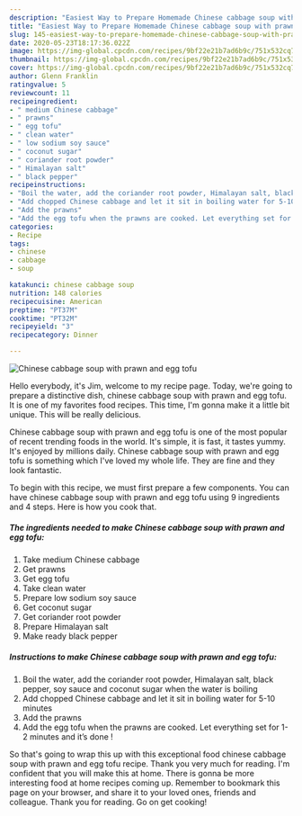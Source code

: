 ```yaml
---
description: "Easiest Way to Prepare Homemade Chinese cabbage soup with prawn and egg tofu"
title: "Easiest Way to Prepare Homemade Chinese cabbage soup with prawn and egg tofu"
slug: 145-easiest-way-to-prepare-homemade-chinese-cabbage-soup-with-prawn-and-egg-tofu
date: 2020-05-23T18:17:36.022Z
image: https://img-global.cpcdn.com/recipes/9bf22e21b7ad6b9c/751x532cq70/chinese-cabbage-soup-with-prawn-and-egg-tofu-recipe-main-photo.jpg
thumbnail: https://img-global.cpcdn.com/recipes/9bf22e21b7ad6b9c/751x532cq70/chinese-cabbage-soup-with-prawn-and-egg-tofu-recipe-main-photo.jpg
cover: https://img-global.cpcdn.com/recipes/9bf22e21b7ad6b9c/751x532cq70/chinese-cabbage-soup-with-prawn-and-egg-tofu-recipe-main-photo.jpg
author: Glenn Franklin
ratingvalue: 5
reviewcount: 11
recipeingredient:
- " medium Chinese cabbage"
- " prawns"
- " egg tofu"
- " clean water"
- " low sodium soy sauce"
- " coconut sugar"
- " coriander root powder"
- " Himalayan salt"
- " black pepper"
recipeinstructions:
- "Boil the water, add the coriander root powder, Himalayan salt, black pepper, soy sauce and coconut sugar when the water is boiling"
- "Add chopped Chinese cabbage and let it sit in boiling water for 5-10 minutes"
- "Add the prawns"
- "Add the egg tofu when the prawns are cooked. Let everything set for 1-2 minutes and it’s done !"
categories:
- Recipe
tags:
- chinese
- cabbage
- soup

katakunci: chinese cabbage soup 
nutrition: 148 calories
recipecuisine: American
preptime: "PT37M"
cooktime: "PT32M"
recipeyield: "3"
recipecategory: Dinner

---
```



![Chinese cabbage soup with prawn and egg tofu](https://img-global.cpcdn.com/recipes/9bf22e21b7ad6b9c/751x532cq70/chinese-cabbage-soup-with-prawn-and-egg-tofu-recipe-main-photo.jpg)

Hello everybody, it's Jim, welcome to my recipe page. Today, we're going to prepare a distinctive dish, chinese cabbage soup with prawn and egg tofu. It is one of my favorites food recipes. This time, I'm gonna make it a little bit unique. This will be really delicious.



Chinese cabbage soup with prawn and egg tofu is one of the most popular of recent trending foods in the world. It's simple, it is fast, it tastes yummy. It's enjoyed by millions daily. Chinese cabbage soup with prawn and egg tofu is something which I've loved my whole life. They are fine and they look fantastic.


To begin with this recipe, we must first prepare a few components. You can have chinese cabbage soup with prawn and egg tofu using 9 ingredients and 4 steps. Here is how you cook that.

<!--inarticleads1-->

##### The ingredients needed to make Chinese cabbage soup with prawn and egg tofu:

1. Take  medium Chinese cabbage
1. Get  prawns
1. Get  egg tofu
1. Take  clean water
1. Prepare  low sodium soy sauce
1. Get  coconut sugar
1. Get  coriander root powder
1. Prepare  Himalayan salt
1. Make ready  black pepper




<!--inarticleads2-->

##### Instructions to make Chinese cabbage soup with prawn and egg tofu:

1. Boil the water, add the coriander root powder, Himalayan salt, black pepper, soy sauce and coconut sugar when the water is boiling
1. Add chopped Chinese cabbage and let it sit in boiling water for 5-10 minutes
1. Add the prawns
1. Add the egg tofu when the prawns are cooked. Let everything set for 1-2 minutes and it’s done !




So that's going to wrap this up with this exceptional food chinese cabbage soup with prawn and egg tofu recipe. Thank you very much for reading. I'm confident that you will make this at home. There is gonna be more interesting food at home recipes coming up. Remember to bookmark this page on your browser, and share it to your loved ones, friends and colleague. Thank you for reading. Go on get cooking!
